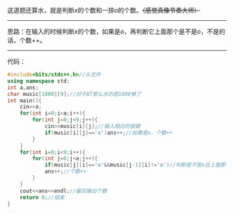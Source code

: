 这道题还算水，就是判断$x$的个数和一排$o$的个数。~~（感觉真像节奏大师）~~

------------
思路：在输入的时候判断$x$的个数，如果是$o$，再判断它上面那个是不是$o$，不是的话，个数$++$。

------------
代码：
```cpp
#include<bits/stdc++.h>//头文件
using namespace std;
int a,ans;
char music[1000][9];//对于AT那么水的题1000够了
int main(){
	cin>>a;
	for(int i=0;i<a;i++){
		for(int j=0;j<9;j++){
			cin>>music[i][j];//输入相应的按键
			if(music[i][j]=='x')ans++;//如果是x，个数++
		}
	}
	for(int i=0;i<9;i++){
		for(int j=0;j<a;j++){
			if(music[j][i]=='o'&&music[j-1][i]!='o')//判断是不是o且上面那个是否不是o
			ans++;//个数++
		}
	}
	cout<<ans<<endl;//最后输出个数
	return 0;//结束
}
```